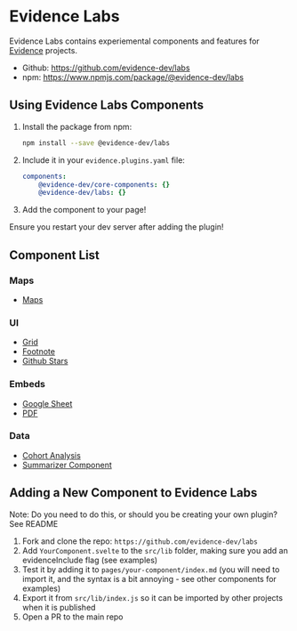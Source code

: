 # Evidence Labs

Evidence Labs contains experiemental components and features for [Evidence](https://evidence.dev) projects.
- Github: https://github.com/evidence-dev/labs
- npm: https://www.npmjs.com/package/@evidence-dev/labs

## Using Evidence Labs Components

1. Install the package from npm:
    ```bash
    npm install --save @evidence-dev/labs
    ```
2. Include it in your `evidence.plugins.yaml` file:

    ```yaml 
    components:
        @evidence-dev/core-components: {}
        @evidence-dev/labs: {}
    ```
3. Add the component to your page!

<Alert status=info>
Ensure you restart your dev server after adding the plugin!
</Alert>



## Component List

### Maps
- [Maps](/maps)

### UI
- [Grid](/grid)
- [Footnote](/footnote)
- [Github Stars](/github-stars)

### Embeds
- [Google Sheet](/google-sheet)
- [PDF](/pdf)

### Data
- [Cohort Analysis](/cohort-analysis)
- [Summarizer Component](/summarizer)


## Adding a New Component to Evidence Labs

<Alert status=warning>
Note: Do you need to do this, or should you be creating your own plugin? See README
</Alert>

1. Fork and clone the repo: `https://github.com/evidence-dev/labs`
1. Add  `YourComponent.svelte` to the `src/lib` folder, making sure you add an evidenceInclude flag (see examples)
1. Test it by adding it to `pages/your-component/index.md` (you will need to import it, and the syntax is a bit annoying - see other components for examples)
1. Export it from `src/lib/index.js` so it can be imported by other projects when it is published
1. Open a PR to the main repo
